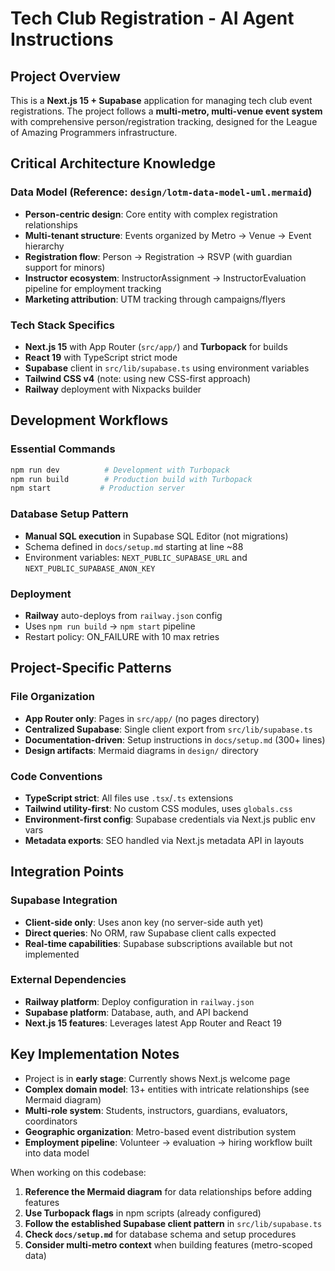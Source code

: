 # Tech Club Registration - AI Agent Instructions

## Project Overview

This is a **Next.js 15 + Supabase** application for managing tech club event registrations. The project follows a **multi-metro, multi-venue event system** with comprehensive person/registration tracking, designed for the League of Amazing Programmers infrastructure.

## Critical Architecture Knowledge

### Data Model (Reference: `design/lotm-data-model-uml.mermaid`)
- **Person-centric design**: Core entity with complex registration relationships
- **Multi-tenant structure**: Events organized by Metro → Venue → Event hierarchy
- **Registration flow**: Person → Registration → RSVP (with guardian support for minors)
- **Instructor ecosystem**: InstructorAssignment → InstructorEvaluation pipeline for employment tracking
- **Marketing attribution**: UTM tracking through campaigns/flyers

### Tech Stack Specifics
- **Next.js 15** with App Router (`src/app/`) and **Turbopack** for builds
- **React 19** with TypeScript strict mode
- **Supabase** client in `src/lib/supabase.ts` using environment variables
- **Tailwind CSS v4** (note: using new CSS-first approach)
- **Railway** deployment with Nixpacks builder

## Development Workflows

### Essential Commands
```bash
npm run dev          # Development with Turbopack
npm run build        # Production build with Turbopack
npm start           # Production server
```

### Database Setup Pattern
- **Manual SQL execution** in Supabase SQL Editor (not migrations)
- Schema defined in `docs/setup.md` starting at line ~88
- Environment variables: `NEXT_PUBLIC_SUPABASE_URL` and `NEXT_PUBLIC_SUPABASE_ANON_KEY`

### Deployment
- **Railway** auto-deploys from `railway.json` config
- Uses `npm run build` → `npm start` pipeline
- Restart policy: ON_FAILURE with 10 max retries

## Project-Specific Patterns

### File Organization
- **App Router only**: Pages in `src/app/` (no pages directory)
- **Centralized Supabase**: Single client export from `src/lib/supabase.ts`
- **Documentation-driven**: Setup instructions in `docs/setup.md` (300+ lines)
- **Design artifacts**: Mermaid diagrams in `design/` directory

### Code Conventions
- **TypeScript strict**: All files use `.tsx`/`.ts` extensions
- **Tailwind utility-first**: No custom CSS modules, uses `globals.css`
- **Environment-first config**: Supabase credentials via Next.js public env vars
- **Metadata exports**: SEO handled via Next.js metadata API in layouts

## Integration Points

### Supabase Integration
- **Client-side only**: Uses anon key (no server-side auth yet)
- **Direct queries**: No ORM, raw Supabase client calls expected
- **Real-time capabilities**: Supabase subscriptions available but not implemented

### External Dependencies
- **Railway platform**: Deploy configuration in `railway.json`
- **Supabase platform**: Database, auth, and API backend
- **Next.js 15 features**: Leverages latest App Router and React 19

## Key Implementation Notes

- Project is in **early stage**: Currently shows Next.js welcome page
- **Complex domain model**: 13+ entities with intricate relationships (see Mermaid diagram)
- **Multi-role system**: Students, instructors, guardians, evaluators, coordinators
- **Geographic organization**: Metro-based event distribution system
- **Employment pipeline**: Volunteer → evaluation → hiring workflow built into data model

When working on this codebase:
1. **Reference the Mermaid diagram** for data relationships before adding features
2. **Use Turbopack flags** in npm scripts (already configured)
3. **Follow the established Supabase client pattern** in `src/lib/supabase.ts`
4. **Check `docs/setup.md`** for database schema and setup procedures
5. **Consider multi-metro context** when building features (metro-scoped data)
